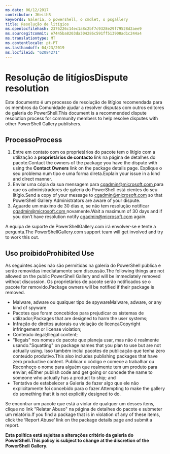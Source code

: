 ```yaml
---
ms.date: 06/12/2017
contributor: JKeithB
keywords: Galeria, o powershell, o cmdlet, o psgallery
title: Resolução de litígios
ms.openlocfilehash: 2376226c14ec1a8c2bf7c9328e29f79528d2aee9
ms.sourcegitcommit: e7445ba8203da304286c591ff513900ad1c244a4
ms.translationtype: MT
ms.contentlocale: pt-PT
ms.lasthandoff: 04/23/2019
ms.locfileid: "62084271"
---
```

# <a name="dispute-resolution"></a><span data-ttu-id="20661-103">Resolução de litígios</span><span class="sxs-lookup"><span data-stu-id="20661-103">Dispute resolution</span></span>

<span data-ttu-id="20661-104">Este documento é um processo de resolução de litígios recomendada para os membros da Comunidade ajudar a resolver disputas com outros editores de galeria do PowerShell.</span><span class="sxs-lookup"><span data-stu-id="20661-104">This document is a recommended dispute resolution process for community members to help resolve disputes with other PowerShell Gallery publishers.</span></span>

## <a name="process"></a><span data-ttu-id="20661-105">Processo</span><span class="sxs-lookup"><span data-stu-id="20661-105">Process</span></span>

1. <span data-ttu-id="20661-106">Entre em contato com os proprietários do pacote tem o litígio com a utilização a **proprietários de contacto** link na página de detalhes do pacote.</span><span class="sxs-lookup"><span data-stu-id="20661-106">Contact the owners of the package you have the dispute with using the **Contact Owners** link on the package details page.</span></span>
   <span data-ttu-id="20661-107">Explique o seu problema num tipo e uma forma direta.</span><span class="sxs-lookup"><span data-stu-id="20661-107">Explain your issue in a kind and direct manner.</span></span>
2. <span data-ttu-id="20661-108">Enviar uma cópia da sua mensagem para [ cgadmin@microsoft.com ](mailto:cgadmin@microsoft.com) para que os administradores de galeria do PowerShell está cientes do seu litígio.</span><span class="sxs-lookup"><span data-stu-id="20661-108">Send a copy of your message to [cgadmin@microsoft.com](mailto:cgadmin@microsoft.com) so that PowerShell Gallery Administrators are aware of your dispute.</span></span>
3. <span data-ttu-id="20661-109">Aguarde um máximo de 30 dias e, se não tem resolução notificar [ cgadmin@microsoft.com ](mailto:cgadmin@microsoft.com) novamente.</span><span class="sxs-lookup"><span data-stu-id="20661-109">Wait a maximum of 30 days and if you don’t have resolution notify [cgadmin@microsoft.com](mailto:cgadmin@microsoft.com) again.</span></span>

<span data-ttu-id="20661-110">A equipa de suporte de PowerShellGallery.com irá envolver-se e tente a pergunta.</span><span class="sxs-lookup"><span data-stu-id="20661-110">The PowerShellGallery.com support team will get involved and try to work this out.</span></span>

## <a name="prohibited-use"></a><span data-ttu-id="20661-111">Uso proibido</span><span class="sxs-lookup"><span data-stu-id="20661-111">Prohibited Use</span></span>

<span data-ttu-id="20661-112">As seguintes ações não são permitidas na galeria do PowerShell pública e serão removidas imediatamente sem discussão.</span><span class="sxs-lookup"><span data-stu-id="20661-112">The following things are not allowed on the public PowerShell Gallery and will be immediately removed without discussion.</span></span>  <span data-ttu-id="20661-113">Os proprietários de pacote serão notificados se o pacote for removido.</span><span class="sxs-lookup"><span data-stu-id="20661-113">Package owners will be notified if their package is removed.</span></span>

- <span data-ttu-id="20661-114">Malware, adware ou qualquer tipo de spyware</span><span class="sxs-lookup"><span data-stu-id="20661-114">Malware, adware, or any kind of spyware</span></span>
- <span data-ttu-id="20661-115">Pacotes que foram concebidos para prejudicar os sistemas de utilizador;</span><span class="sxs-lookup"><span data-stu-id="20661-115">Packages that are designed to harm the user systems;</span></span>
- <span data-ttu-id="20661-116">Infração de direitos autorais ou violação de licença</span><span class="sxs-lookup"><span data-stu-id="20661-116">Copyright infringement or license violation;</span></span>
- <span data-ttu-id="20661-117">Conteúdo ilegal;</span><span class="sxs-lookup"><span data-stu-id="20661-117">Illegal content;</span></span>
- <span data-ttu-id="20661-118">"Ilegais" nos nomes de pacote que planeja usar, mas não é realmente usando.</span><span class="sxs-lookup"><span data-stu-id="20661-118">"Squatting" on package names that you plan to use but are not actually using.</span></span> <span data-ttu-id="20661-119">Isso também inclui pacotes de publicação que tenha zero conteúdo produtivo.</span><span class="sxs-lookup"><span data-stu-id="20661-119">This also includes publishing packages that have zero productive content.</span></span>
  <span data-ttu-id="20661-120">Publicar o código e comece a trabalhar ou Reconheço o nome para alguém que realmente tem um produto para enviar; e</span><span class="sxs-lookup"><span data-stu-id="20661-120">Either publish code and get going or concede the name to someone who actually has a product to ship; and</span></span>
- <span data-ttu-id="20661-121">Tentativa de estabelecer a Galeria de fazer algo que ele não explicitamente foi concebido para o fazer.</span><span class="sxs-lookup"><span data-stu-id="20661-121">Attempting to make the gallery do something that it is not explicitly designed to do.</span></span>

<span data-ttu-id="20661-122">Se encontrar um pacote que está a violar de qualquer um desses itens, clique no link "Relatar Abuso" na página de detalhes do pacote e submeter um relatório.</span><span class="sxs-lookup"><span data-stu-id="20661-122">If you find a package that is in violation of any of these items, click the ‘Report Abuse’ link on the package details page and submit a report.</span></span>

<span data-ttu-id="20661-123">**Esta política está sujeitas a alterações critério da galeria do PowerShell.**</span><span class="sxs-lookup"><span data-stu-id="20661-123">**This policy is subject to change at the discretion of the PowerShell Gallery.**</span></span>
